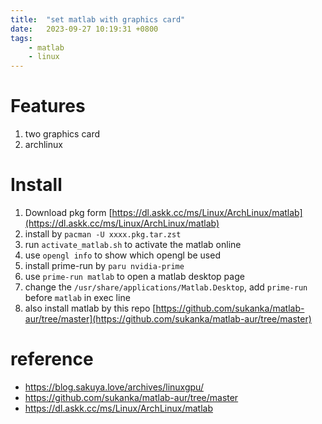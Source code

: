 ```yaml
---
title:  "set matlab with graphics card"
date:   2023-09-27 10:19:31 +0800
tags: 
    - matlab
    - linux
---
```

# Features
1. two graphics card
2. archlinux
# Install
1. Download pkg form [https://dl.askk.cc/ms/Linux/ArchLinux/matlab](https://dl.askk.cc/ms/Linux/ArchLinux/matlab)
2. install by `pacman -U xxxx.pkg.tar.zst`
3. run `activate_matlab.sh` to activate the matlab online
4. use `opengl info` to show which opengl be used
5. install prime-run by `paru nvidia-prime`
6. use `prime-run matlab` to open a matlab desktop page
7. change the `/usr/share/applications/Matlab.Desktop`, add `prime-run` before `matlab` in exec line
8. also install matlab by this repo [https://github.com/sukanka/matlab-aur/tree/master](https://github.com/sukanka/matlab-aur/tree/master)


# reference
- https://blog.sakuya.love/archives/linuxgpu/
- https://github.com/sukanka/matlab-aur/tree/master
- https://dl.askk.cc/ms/Linux/ArchLinux/matlab